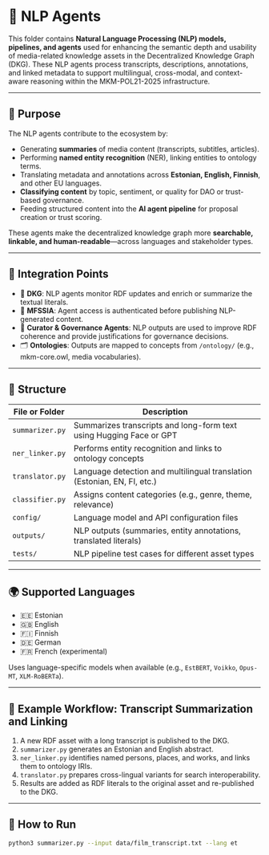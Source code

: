 # 🧠 NLP Agents

This folder contains **Natural Language Processing (NLP) models, pipelines, and agents** used for enhancing the semantic depth and usability of media-related knowledge assets in the Decentralized Knowledge Graph (DKG). These NLP agents process transcripts, descriptions, annotations, and linked metadata to support multilingual, cross-modal, and context-aware reasoning within the MKM-POL21-2025 infrastructure.

---

## 🎯 Purpose

The NLP agents contribute to the ecosystem by:

- Generating **summaries** of media content (transcripts, subtitles, articles).
- Performing **named entity recognition** (NER), linking entities to ontology terms.
- Translating metadata and annotations across **Estonian, English, Finnish**, and other EU languages.
- **Classifying content** by topic, sentiment, or quality for DAO or trust-based governance.
- Feeding structured content into the **AI agent pipeline** for proposal creation or trust scoring.

These agents make the decentralized knowledge graph more **searchable, linkable, and human-readable**—across languages and stakeholder types.

---

## 🧩 Integration Points

- 🔗 **DKG**: NLP agents monitor RDF updates and enrich or summarize the textual literals.
- 🔐 **MFSSIA**: Agent access is authenticated before publishing NLP-generated content.
- 🧠 **Curator & Governance Agents**: NLP outputs are used to improve RDF coherence and provide justifications for governance decisions.
- 🗂 **Ontologies**: Outputs are mapped to concepts from `/ontology/` (e.g., mkm-core.owl, media vocabularies).

---

## 📁 Structure

| File or Folder               | Description                                                                 |
|------------------------------|-----------------------------------------------------------------------------|
| `summarizer.py`              | Summarizes transcripts and long-form text using Hugging Face or GPT        |
| `ner_linker.py`              | Performs entity recognition and links to ontology concepts                 |
| `translator.py`              | Language detection and multilingual translation (Estonian, EN, FI, etc.)   |
| `classifier.py`              | Assigns content categories (e.g., genre, theme, relevance)                 |
| `config/`                    | Language model and API configuration files                                 |
| `outputs/`                   | NLP outputs (summaries, entity annotations, translated literals)           |
| `tests/`                     | NLP pipeline test cases for different asset types                          |

---

## 🌍 Supported Languages

- 🇪🇪 Estonian
- 🇬🇧 English
- 🇫🇮 Finnish
- 🇩🇪 German
- 🇫🇷 French (experimental)

Uses language-specific models when available (e.g., `EstBERT`, `Voikko`, `Opus-MT`, `XLM-RoBERTa`).

---

## 🔄 Example Workflow: Transcript Summarization and Linking

1. A new RDF asset with a long transcript is published to the DKG.
2. `summarizer.py` generates an Estonian and English abstract.
3. `ner_linker.py` identifies named persons, places, and works, and links them to ontology IRIs.
4. `translator.py` prepares cross-lingual variants for search interoperability.
5. Results are added as RDF literals to the original asset and re-published to the DKG.

---

## 🚀 How to Run

```bash
python3 summarizer.py --input data/film_transcript.txt --lang et

